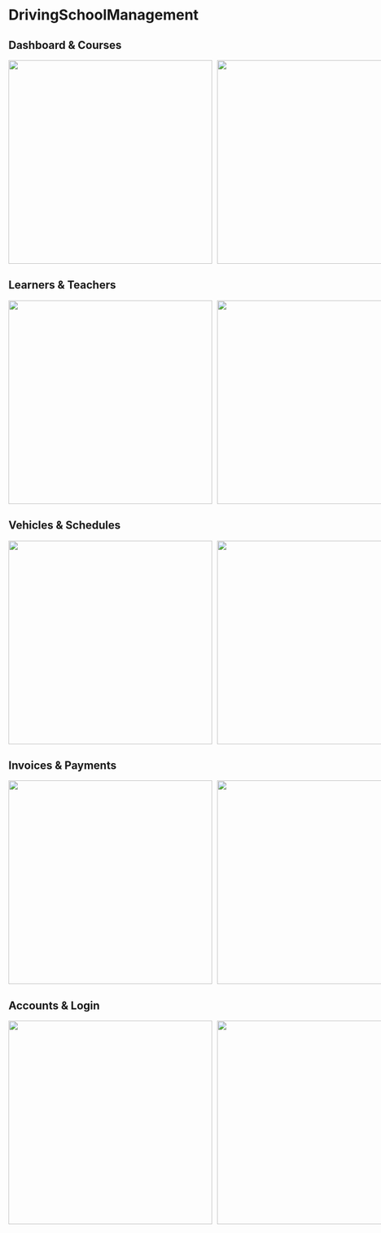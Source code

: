 # DrivingSchoolManagement

<h2>Dashboard & Courses</h2>
<div style="display: flex; gap: 10px;">
    <img src="https://github.com/user-attachments/assets/d405bf88-e334-402e-89f7-8138d7d14f6a" width="400"/>
    <img src="https://github.com/user-attachments/assets/acd627d1-220d-4a3a-b0c8-f8557947d9e1" width="400"/>
</div>

<h2>Learners & Teachers</h2>
<div style="display: flex; gap: 10px;">
    <img src="https://github.com/user-attachments/assets/49db7ea8-2493-4cf7-b96a-87ae683ec63d" width="400"/>
    <img src="https://github.com/user-attachments/assets/879cd176-e817-44bb-9bac-cb11f334c946" width="400"/>
</div>

<h2>Vehicles & Schedules</h2>
<div style="display: flex; gap: 10px;">
    <img src="https://github.com/user-attachments/assets/cbe84ba2-e1da-42d9-aadc-7a8a89ddb1a4" width="400"/>
    <img src="https://github.com/user-attachments/assets/ca5e4223-816a-45f5-9fa9-f0f1651860b6" width="400"/>
</div>

<h2>Invoices & Payments</h2>
<div style="display: flex; gap: 10px;">
    <img src="https://github.com/user-attachments/assets/68085111-94da-4ba6-9b05-68c3dcd4bc77" width="400"/>
    <img src="https://github.com/user-attachments/assets/5a38af5c-9443-4658-b6a6-5b167da038f9" width="400"/>
</div>

<h2>Accounts & Login</h2>
<div style="display: flex; gap: 10px;">
    <img src="https://github.com/user-attachments/assets/68bba017-4122-4b54-a4bc-3650657459db" width="400"/>
    <img src="https://github.com/user-attachments/assets/90918671-2978-4a09-b03a-53f6e8209a38" width="400"/>
</div>
